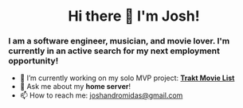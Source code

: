 <h1 align="center"> Hi there 👋 I'm Josh! </h1>

### I am a software engineer, musician, and movie lover. I'm currently in an active search for my next employment opportunity!

- 🔭 I’m currently working on my solo MVP project: **[Trakt Movie List](https://github.com/andromidasj/trakt-movie-list)**
- 💬 Ask me about my **home server**!
- 📫 How to reach me: joshandromidas@gmail.com

<!--
**andromidasj/andromidasj** is a ✨ _special_ ✨ repository because its `README.md` (this file) appears on your GitHub profile.

Here are some ideas to get you started:

- 🔭 I’m currently working on ...
- 🌱 I’m currently learning ...
- 👯 I’m looking to collaborate on ...
- 🤔 I’m looking for help with ...
- 💬 Ask me about ...
- 📫 How to reach me: ...
- 😄 Pronouns: ...
- ⚡ Fun fact: ...
-->
